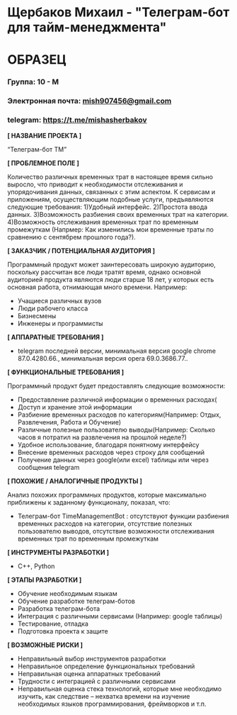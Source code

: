 # Щербаков Михаил - "Телеграм-бот для тайм-менеджмента"
# ОБРАЗЕЦ

### Группа: 10 - М
### Электронная почта: mish907456@gmail.com
### telegram: https://t.me/mishasherbakov


**[ НАЗВАНИЕ ПРОЕКТА ]**

“Телеграм-бот TM”

**[ ПРОБЛЕМНОЕ ПОЛЕ ]**

Количество различных временных трат в настоящее время сильно выросло, что приводит к необходимости отслеживания и упорядочивания данных, связанных с этим аспектом. К сервисам и приложениям, осуществляющим подобные услуги, предъявляются следующие требования: 1)Удобный интерфейс. 2)Простота ввода данных. 3)Возможность разбиения своих временных трат на категории. 4)Возможность отслеживания временных трат по временным промежуткам (Напрмер: Как изменились мои временные траты по сравнению с сентябрем прошлого года?).

**[ ЗАКАЗЧИК / ПОТЕНЦИАЛЬНАЯ АУДИТОРИЯ ]**

Программный продукт может заинтересовать широкую аудиторию, поскольку рассчитан все люди тратят время, однако основной аудиторией продукта являются люди старше 18 лет, у которых есть основная работа, отнимающая много времени. Например:

* Учащиеся различных вузов
* Люди рабочего класса
* Бизнесмены
* Инженеры и программисты 

**[ АППАРАТНЫЕ ТРЕБОВАНИЯ ]** 

* telegram последней версии, минимальная версия google chrome 87.0.4280.66., минимальная версия opera 69.0.3686.77..


**[ ФУНКЦИОНАЛЬНЫЕ ТРЕБОВАНИЯ ]**

Программный продукт будет предоставлять следующие возможности:
* Предоставление различной информации о временных расходах(
* Доступ и хранение этой информации 
* Разбиение временных расходов по категориям(Например: Отдых, Развлечения, Работа и Обучение)
* Различные полезные пользователю выводы(Например: Сколько часов я потратил на развлечения на прошлой неделе?)
* Удобное использование, благодаря понятному интерфейсу
* Внесение временных расходов через строку для сообщений
* Получение данных через google(или excel) таблицы или через сообщения telegram

**[ ПОХОЖИЕ / АНАЛОГИЧНЫЕ ПРОДУКТЫ ]**

Анализ похожих программных продуктов, которые максимально приближены к заданному функционалу, показал, что:

* Телеграм-бот TimeManagementBot : отсутствуют функции разбиения временных расходов на категории, отсутствие полезных пользователю выводов, 
отсутствие возможности отслеживания временных трат по временным промежуткам

**[ ИНСТРУМЕНТЫ РАЗРАБОТКИ ]**

*	С++, Python

**[ ЭТАПЫ РАЗРАБОТКИ ]**

* Обучение необходимым языкам 
* Обучение разработке телеграм-ботов
* Разработка телеграм-бота
*	Интеграция с различными сервисами (Например: google таблицы)
*	Тестирование, отладка
*	Подготовка проекта к защите

**[ ВОЗМОЖНЫЕ РИСКИ ]**

* Неправильный выбор инструментов разработки
* Неправильное определение функциональных требований
* Неправильная оценка аппаратных требований
*	Трудности с интеграцией с различными сервисами 
*	Неправильная оценка стека технологий, которые мне необходимо изучить, как следствие – нехватка времени на изучение необходимых языков программирования, фреймворков и т.п.
